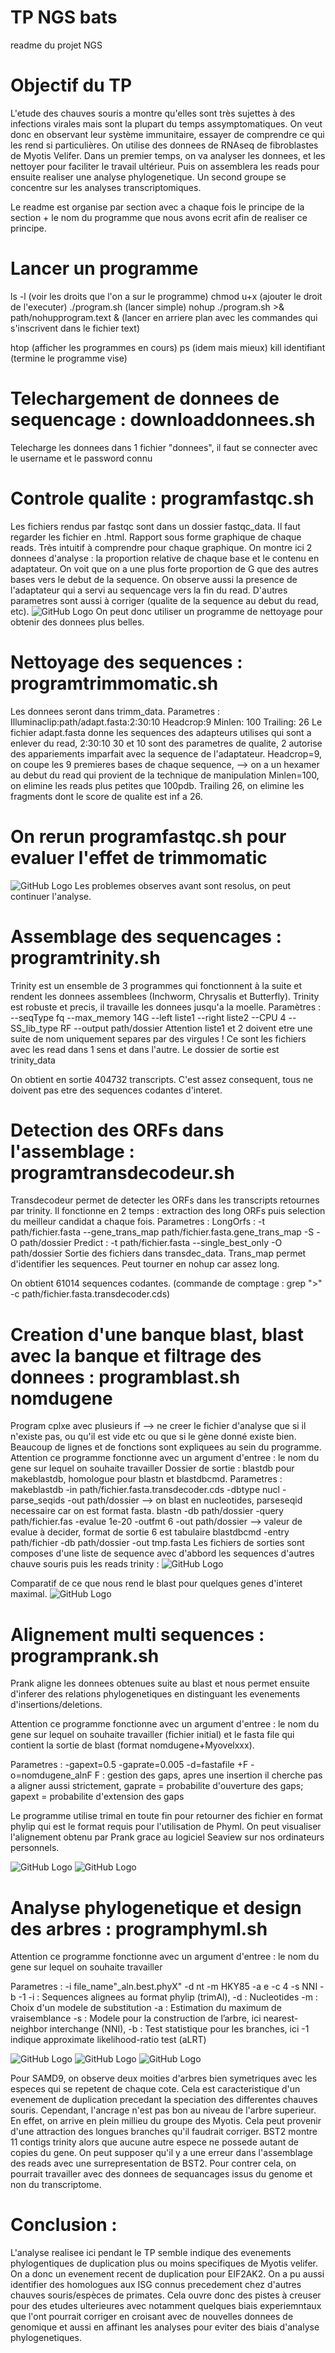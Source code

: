 # TP NGS bats

readme du projet NGS

# Objectif du TP 
L'etude des chauves souris a montre qu'elles sont très sujettes à des infections virales mais sont la plupart du temps assymptomatiques. On veut donc en observant leur système immunitaire, essayer de comprendre ce qui les rend si particulières. On utilise des donnees de RNAseq de fibroblastes de Myotis Velifer. Dans un premier temps, on va analyser les donnees, et les nettoyer pour faciliter le travail ultérieur. Puis on assemblera les reads pour ensuite realiser une analyse phylogenetique. Un second groupe se concentre sur les analyses transcriptomiques. 

Le readme est organise par section avec a chaque fois le principe de la section + le nom du programme que nous avons ecrit afin de realiser ce principe.

# Lancer un programme
ls -l (voir les droits que l'on a sur le programme)
chmod u+x (ajouter le droit de l'executer)
./program.sh (lancer simple)
nohup ./program.sh >& path/nohupprogram.text & (lancer en arriere plan avec les commandes qui s'inscrivent dans le fichier text)

htop (afficher les programmes en cours)
ps (idem mais mieux)
kill identifiant (termine le programme vise)

# Telechargement de donnees de sequencage : downloaddonnees.sh
Telecharge les donnees dans 1 fichier "donnees", il faut se connecter avec le username et le password connu

# Controle qualite : programfastqc.sh
Les fichiers rendus par fastqc sont dans un dossier fastqc_data. Il faut regarder les fichier en .html. Rapport sous forme graphique de chaque reads. Très intuitif à comprendre pour chaque graphique. On montre ici 2 donnees d'analyse : la proportion relative de chaque base et le contenu en adaptateur. On voit que on a une plus forte proportion de G que des autres bases vers le debut de la sequence. On observe aussi la presence de l'adaptateur qui a servi au sequencage vers la fin du read. D'autres parametres sont aussi à corriger (qualite de la sequence au debut du read, etc). 
![GitHub Logo](Images/Image1.png)
On peut donc utiliser un programme de nettoyage pour obtenir des donnees plus belles. 

# Nettoyage des sequences : programtrimmomatic.sh
Les donnees seront dans trimm_data.
Parametres : Illuminaclip:path/adapt.fasta:2:30:10 Headcrop:9 Minlen: 100 Trailing: 26
Le fichier adapt.fasta donne les sequences des adapteurs utilises qui sont a enlever du read, 2:30:10 30 et 10 sont des parametres de qualite, 2 autorise des appariements imparfait avec la sequence de l'adaptateur. 
Headcrop=9, on coupe les 9 premieres bases de chaque sequence, --> on a un hexamer au debut du read qui provient de la technique de manipulation
Minlen=100, on elimine les reads plus petites que 100pdb.
Trailing 26, on elimine les fragments dont le score de qualite est inf a 26. 

# On rerun programfastqc.sh pour evaluer l'effet de trimmomatic
![GitHub Logo](Images/Image2.png)
Les problemes observes avant sont resolus, on peut continuer l'analyse. 

# Assemblage des sequencages : programtrinity.sh
Trinity est un ensemble de 3 programmes qui fonctionnent à la suite et rendent les donnees assemblees (Inchworm, Chrysalis et Butterfly). Trinity est robuste et precis, il travaille les donnees jusqu'a la moelle. 
Paramètres : --seqType fq --max_memory 14G --left liste1  --right liste2 --CPU 4 --SS_lib_type RF --output path/dossier
Attention liste1 et 2 doivent etre une suite de nom uniquement separes par des virgules ! Ce sont les fichiers avec les read dans 1 sens et dans l'autre. Le dossier de sortie est trinity_data

On obtient en sortie 404732 transcripts. C'est assez consequent, tous ne doivent pas etre des sequences codantes d'interet. 

# Detection des ORFs dans l'assemblage : programtransdecodeur.sh
Transdecodeur permet de detecter les ORFs dans les transcripts retournes par trinity. Il fonctionne en 2 temps : extraction des long ORFs puis selection du meilleur candidat a chaque fois. 
Parametres : 
LongOrfs : -t path/fichier.fasta --gene_trans_map path/fichier.fasta.gene_trans_map -S -O path/dossier
Predict : -t path/fichier.fasta --single_best_only  -O path/dossier
Sortie des fichiers dans transdec_data. Trans_map permet d'identifier les sequences. Peut tourner en nohup car assez long. 

On obtient 61014 sequences codantes. (commande de comptage : grep ">" -c path/fichier.fasta.transdecoder.cds)

# Creation d'une banque blast, blast avec la banque et filtrage des donnees : programblast.sh nomdugene
Program cplxe avec plusieurs if --> ne creer le fichier d'analyse que si il n'existe pas, ou qu'il est vide etc ou que si le gène donné existe bien. Beaucoup de lignes et de fonctions sont expliquees au sein du programme. 
Attention ce programme fonctionne avec un argument d'entree : le nom du gene sur lequel on souhaite travailler
Dossier de sortie : blastdb pour makeblastdb, homologue pour blastn et blastdbcmd.
Parametres : makeblastdb -in path/fichier.fasta.transdecoder.cds -dbtype nucl -parse_seqids -out path/dossier
  --> on blast en nucleotides, parseseqid necessaire car on est format fasta.
blastn -db path/dossier -query path/fichier.fas -evalue 1e-20 -outfmt 6 -out path/dossier
  --> valeur de evalue à decider, format de sortie 6 est tabulaire
blastdbcmd -entry path/fichier -db path/dossier -out tmp.fasta
Les fichiers de sorties sont composes d'une liste de sequence avec d'abbord les sequences d'autres chauve souris puis les reads trinity : 
![GitHub Logo](Images/Image3.png)

Comparatif de ce que nous rend le blast pour quelques genes d'interet maximal.
![GitHub Logo](Images/Image4.png)


# Alignement multi sequences : programprank.sh
Prank aligne les donnees obtenues suite au blast et nous permet ensuite d'inferer des relations phylogenetiques en distinguant les evenements d'insertions/deletions. 

Attention ce programme fonctionne avec un argument d'entree : le nom du gene sur lequel on souhaite travailler (fichier initial) et le fasta file qui contient la sortie de blast (format nomdugene+Myovelxxx). 

Parametres : -gapext=0.5 -gaprate=0.005 -d=fastafile +F -o=nomdugene_alnF
F : gestion des gaps, apres une insertion il cherche pas a aligner aussi strictement, gaprate = probabilite d'ouverture des gaps; gapext = probabilite d'extension des gaps

Le programme utilise trimal en toute fin pour retourner des fichier en format phylip qui est le format requis pour l'utilisation de Phyml. 
On peut visualiser l'alignement obtenu par Prank grace au logiciel Seaview sur nos ordinateurs personnels. 

![GitHub Logo](Images/Image5.png)
![GitHub Logo](Images/Image6.png)


# Analyse phylogenetique et design des arbres : programphyml.sh

Attention ce programme fonctionne avec un argument d'entree : le nom du gene sur lequel on souhaite travailler

Parametres : -i file_name"_aln.best.phyX" -d nt -m HKY85 -a e -c 4 -s NNI -b -1
-i : Sequences alignees au format phylip (trimAl), -d : Nucleotides -m : Choix d'un modele de substitution -a : Estimation du maximum de vraisemblance -s : Modele pour la construction de l’arbre, ici nearest-neighbor interchange (NNI), -b :  Test statistique pour les branches, ici -1 indique approximate likelihood-ratio test (aLRT)

![GitHub Logo](Images/Image7.png)
![GitHub Logo](Images/Image9.png)
![GitHub Logo](Images/Image8.png)

Pour SAMD9, on observe deux moities d'arbres bien symetriques avec les especes qui se repetent de chaque cote. Cela est caracteristique d'un evenement de duplication precedant la speciation des differentes chauves souris. Cependant, l'ancrage n'est pas bon au niveau de l'arbre superieur. En effet, on arrive en plein millieu du groupe des Myotis. Cela peut provenir d'une attraction des longues branches qu'il faudrait corriger. 
BST2 montre 11 contigs trinity alors que aucune autre espece ne possede autant de copies du gene. On peut supposer qu'il y a une erreur dans l'assemblage des reads avec une surrepresentation de BST2. Pour contrer cela, on pourrait travailler avec des donnees de sequancages issus du genome et non du transcriptome. 


# Conclusion : 
L'analyse realisee ici pendant le TP semble indique des evenements phylogentiques de duplication plus ou moins specifiques de Myotis velifer. On a donc un evenement recent de duplication pour EIF2AK2. On  a pu aussi identifier des homologues aux ISG connus precedement chez d'autres chauves souris/espèces de primates. Cela ouvre donc des pistes à creuser pour des etudes ulterieures avec notamment quelques biais experiemntaux que l'ont pourrait corriger en croisant avec de nouvelles donnees de genomique et aussi en affinant les analyses pour eviter des biais d'analyse phylogenetiques. 



